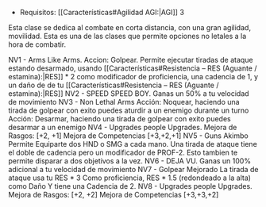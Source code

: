 - Requisitos: [[Características#Agilidad AGI:|AGI]] 3

Esta clase se dedica al combate en corta distancia, con una gran agilidad, movilidad.
Esta es una de las clases que permite opciones no letales a la hora de combatir.

NV1 - Arms Like Arms.
	Accion: Golpear.
	Permite ejecutar tiradas de ataque estando desarmado, usando [[Características#Resistencia – RES (Aguante / estamina):|RES]] \* 2 como modificador de proficiencia, una cadencia de 1, y un daño de de tu [[Características#Resistencia – RES (Aguante / estamina):|RES]]
NV2 - SPEED SPEED BOY.
	Ganas un 50% a tu velocidad de movimiento
NV3 - Non Lethal Arms
	Acción: Noquear, haciendo una tirada de golpear con exito puedes aturdir a un enemigo durante un turno
	Acción: Desarmar, haciendo una tirada de golpear con exito puedes desarmar a un enemigo
NV4 - Upgrades people Upgrades.
	Mejora de Rasgos: \[+2, +1\]
	Mejora de Competencias \[+3,+2,+1\]
NV5 - Guns Akimbo
	Permite Equiparte dos HND o SMG a cada mano. Una tirada de ataque tiene el doble de cadencia pero un modificador de PROF-2. Esto tambien te permite disparar a dos objetivos a la vez.
NV6 - DEJA VU.
	Ganas un 100% adicional a tu velocidad de movimiento 
NV7 - Golpear Mejorado
	La tirada de ataque usa tu RES * 3 Como proficiencia, 
	RES * 1.5 (redondeado a la alta)  como Daño
	Y tiene una Cadencia de 2.
NV8 - Upgrades people Upgrades.
	Mejora de Rasgos: \[+2, +2\]
	Mejora de Competencias \[+3,+3,+2\]
